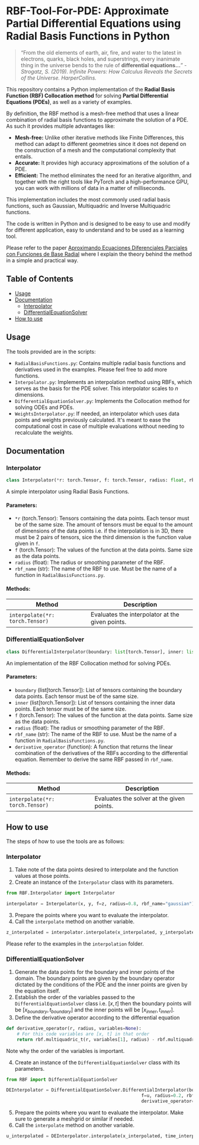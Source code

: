 # RBF-Tool-For-PDE: Approximate Partial Differential Equations using Radial Basis Functions in Python

> “From the old elements of earth, air, fire, and water to the latest in electrons, quarks, black holes, and superstrings, every inanimate thing in the universe bends to the rule of **differential equations...**” _- Strogatz, S. (2019). Infinite Powers: How Calculus Reveals the Secrets of the Universe. HarperCollins._

This repository contains a Python implementation of the **Radial Basis Function (RBF) Collocation method** for solving **Partial Differential Equations (PDEs)**, as well as a variety of examples.

By definition, the RBF method is a mesh-free method that uses a linear combination of radial basis functions to approximate the solution of a PDE. As such it provides multiple advantages like:

- **Mesh-free:** Unlike other iterative methods like Finite Differences, this method can adapt to different geometries since it does not depend on the construction of a mesh and the computational complexity that entails.
- **Accurate:** It provides high accuracy approximations of the solution of a PDE.
- **Efficient:** The method eliminates the need for an iterative algorithm, and together with the right tools like PyTorch and a high-performance GPU, you can work with millions of data in a matter of milliseconds.
 
This implementation includes the most commonly used radial basis functions, such as Gaussian, Multiquadric and Inverse Multiquadric functions.

The code is written in Python and is designed to be easy to use and modify for different application, easy to understand and to be used as a learning tool.

Please refer to the paper [Aproximando Ecuaciones Diferenciales Parciales con Funciones de Base Radial](https://immediate-family-b23.notion.site/Aproximando-Ecuaciones-Diferenciales-Parciales-con-Funciones-de-Base-Radial-afdd59c15eba4e5c98fd420e8c2ef365?pvs=4) where I explain the theory behind the method in a simple and practical way.

## Table of Contents

- [Usage](#usage)
- [Documentation](#documentation)
  - [Interpolator](#interpolator)
  - [DifferentialEquationSolver](#differentialequationsolver)
- [How to use](#how-to-use)


## Usage

The tools provided are in the scripts:
- `RadialBasisFunctions.py`: Contains multiple radial basis functions and derivatives used in the examples. Please feel free to add more functions.
- `Interpolator.py`: Implements an interpolation method using RBFs, which serves as the basis for the PDE solver. This interpolator scales to $n$ dimensions.
- `DifferentialEquationSolver.py`: Implements the Collocation method for solving ODEs and PDEs.
- `WeightsInterpolator.py`: If needed, an interpolator which uses data points and weights previously calculated. It's meant to ease the computational cost in case of multiple evaluations without needing to recalculate the weights.

## Documentation

### Interpolator

```python
class Interpolator(*r: torch.Tensor, f: torch.Tensor, radius: float, rbf_name: str):
```

A simple interpolator using Radial Basis Functions.

#### Parameters:
- `*r` (torch.Tensor): Tensors containing the data points. Each tensor must be of the same size. The amount of tensors must be equal to the amount of dimensions of the data points i.e. if the interpolation is in 3D, there must be 2 pairs of tensors, sice the third dimension is the function value given in `f`.
- `f` (torch.Tensor): The values of the function at the data points. Same size as the data points.
- `radius` (float): The radius or smoothing parameter of the RBF.
- `rbf_name` (str): The name of the RBF to use. Must be the name of a function in `RadialBasisFunctions.py`.

#### Methods:

| Method                          | Description                                     |
|---------------------------------|-------------------------------------------------|
| `interpolate(*r: torch.Tensor)` | Evaluates the interpolator at the given points. |

### DifferentialEquationSolver

```python
class DifferentialInterpolator(boundary: list[torch.Tensor], inner: list[torch.Tensor], f: torch.Tensor, radius: float, rbf_name: str, derivative_operator)
```

An implementation of the RBF Collocation method for solving PDEs.

#### Parameters:
- `boundary` (list[torch.Tensor]): List of tensors containing the boundary data points. Each tensor must be of the same size.
- `inner` (list[torch.Tensor]): List of tensors containing the inner data points. Each tensor must be of the same size.
- `f` (torch.Tensor): The values of the function at the data points. Same size as the data points.
- `radius` (float): The radius or smoothing parameter of the RBF.
- `rbf_name` (str): The name of the RBF to use. Must be the name of a function in `RadialBasisFunctions.py`.
- `derivative_operator` (function): A function that returns the linear combination of the derivatives of the RBFs according to the differential equation. Remember to derive the same RBF passed in `rbf_name`.

#### Methods:

| Method                          | Description                               |
|---------------------------------|-------------------------------------------|
| `interpolate(*r: torch.Tensor)` | Evaluates the solver at the given points. |

## How to use

The steps of how to use the tools are as follows:

### Interpolator

1. Take note of the data points desired to interpolate and the function values at those points.
2. Create an instance of the `Interpolator` class with its parameters.

```python
from RBF.Interpolator import Interpolator

interpolator = Interpolator(x, y, f=z, radius=0.8, rbf_name="gaussian")
```

3. Prepare the points where you want to evaluate the interpolator.
4. Call the `interpolate` method on another variable.

```python
z_interpolated = interpolator.interpolate(x_interpolated, y_interpolated)
```

Please refer to the examples in the `interpolation` folder.

### DifferentialEquationSolver

1. Generate the data points for the boundary and inner points of the domain. The boundary points are given by the boundary operator dictated by the conditions of the PDE and the inner points are given by the equation itself. 
2. Establish the order of the variables passed to the `DifferentialEquationSolver` class i.e. $[x, t]$ then the boundary points will be $[x_{boundary}, t_{boundary}]$ and the inner points will be $[x_{inner}, t_{inner}]$.
3. Define the derivative operator according to the differential equation

```python
def derivative_operator(r, radius, variables=None):
    # For this code variables are [x, t] in that order
    return rbf.multiquadric_t(r, variables[1], radius) - rbf.multiquadric_xx(r, variables[1], radius)
```

Note why the order of the variables is important.

4. Create an instance of the `DifferentialEquationSolver` class with its parameters.

```python
from RBF import DifferentialEquationSolver

DEInterpolator = DifferentialEquationSolver.DifferentialInterpolator(boundary=[boundary_x, boundary_time], inner=[inner_x, inner_time],
                                                   f=u, radius=0.2, rbf_name="multiquadric",
                                                   derivative_operator=derivative_operator)
```

5. Prepare the points where you want to evaluate the interpolator. Make sure to generate a meshgrid or similar if needed.
6. Call the `interpolate` method on another variable.

```python
u_interpolated = DEInterpolator.interpolate(x_interpolated, time_interpolated)
```